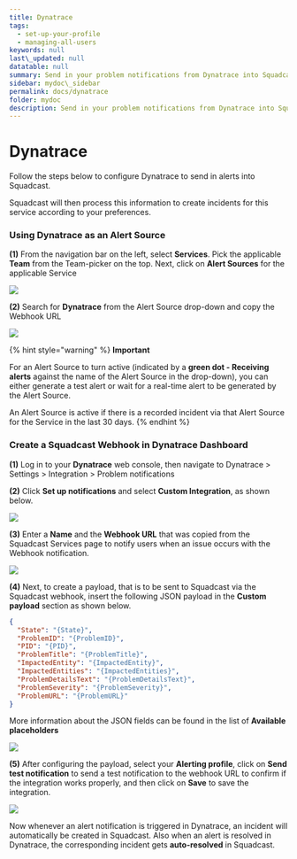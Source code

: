 ```yaml
---
title: Dynatrace
tags:
  - set-up-your-profile
  - managing-all-users
keywords: null
last\_updated: null
datatable: null
summary: Send in your problem notifications from Dynatrace into Squadcast
sidebar: mydoc\_sidebar
permalink: docs/dynatrace
folder: mydoc
description: Send in your problem notifications from Dynatrace into Squadcast
---
```


# Dynatrace

Follow the steps below to configure Dynatrace to send in alerts into Squadcast.

Squadcast will then process this information to create incidents for this service according to your preferences.

### Using Dynatrace as an Alert Source

**(1)** From the navigation bar on the left, select **Services**. Pick the applicable **Team** from the Team-picker on the top. Next, click on **Alert Sources** for the applicable Service

![](../../.gitbook/assets/alert\_source\_1.png)

**(2)** Search for **Dynatrace** from the Alert Source drop-down and copy the Webhook URL

![](../../.gitbook/assets/dynatrace\_1.png)

{% hint style="warning" %}
**Important**

For an Alert Source to turn active (indicated by a **green dot - Receiving alerts** against the name of the Alert Source in the drop-down), you can either generate a test alert or wait for a real-time alert to be generated by the Alert Source.

An Alert Source is active if there is a recorded incident via that Alert Source for the Service in the last 30 days.
{% endhint %}

### Create a Squadcast Webhook in Dynatrace Dashboard

**(1)** Log in to your **Dynatrace** web console, then navigate to Dynatrace > Settings > Integration > Problem notifications

**(2)** Click **Set up notifications** and select **Custom Integration**, as shown below.

![](../../.gitbook/assets/dynatrace\_2.png)

**(3)** Enter a **Name** and the **Webhook URL** that was copied from the Squadcast Services page to notify users when an issue occurs with the Webhook notification.

![](../../.gitbook/assets/dynatrace\_3.png)

**(4)** Next, to create a payload, that is to be sent to Squadcast via the Squadcast webhook, insert the following JSON payload in the **Custom payload** section as shown below.

```json
{
  "State": "{State}",
  "ProblemID": "{ProblemID}",
  "PID": "{PID}",
  "ProblemTitle": "{ProblemTitle}",
  "ImpactedEntity": "{ImpactedEntity}",
  "ImpactedEntities": "{ImpactedEntities}",
  "ProblemDetailsText": "{ProblemDetailsText}",
  "ProblemSeverity": "{ProblemSeverity}",
  "ProblemURL": "{ProblemURL}"
}
```

More information about the JSON fields can be found in the list of **Available placeholders**

![](../../.gitbook/assets/dynatrace\_4.png)

**(5)** After configuring the payload, select your **Alerting profile**, click on **Send test notification** to send a test notification to the webhook URL to confirm if the integration works properly, and then click on **Save** to save the integration.

![](../../.gitbook/assets/dynatrace\_5.png)

Now whenever an alert notification is triggered in Dynatrace, an incident will automatically be created in Squadcast. Also when an alert is resolved in Dynatrace, the corresponding incident gets **auto-resolved** in Squadcast.
